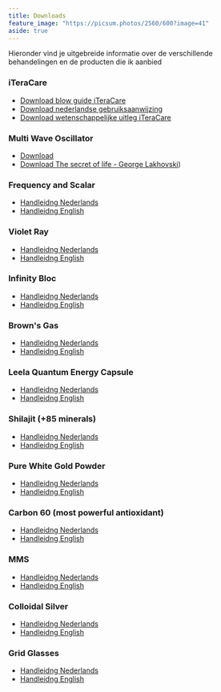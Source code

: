 ```yaml
---
title: Downloads
feature_image: "https://picsum.photos/2560/600?image=41"
aside: true
---
```


Hieronder vind je uitgebreide informatie over de verschillende behandelingen en de producten die ik aanbied

### iTeraCare
- [Download blow guide iTeraCare](/downloads/Blowing_Guide-IteraCare(BDO).pdf)
- [Download nederlandse gebruiksaanwijzing](/downloads/gebruiksaanwijzing_nederlands.pdf)
- [Download wetenschappelijke uitleg iTeraCare](/downloads/Scientific_Explanation_of_iTeraCare.pdf)

### Multi Wave Oscillator
- [Download](https://github.com/dokteranders/dokteranders.com/releases/download/docs/the_lakhovsky_multiwave-oscillator_handbook.pdf)
- [Download The secret of life - George Lakhovski](/downloads/THE_SECRET_OF_LIFE_LAKHOVSKY.pdf))

### Frequency and Scalar 
- [Handleidng Nederlands](./handleiding-nl.pdf)
- [Handleidng English](./handleiding-en.pdf)

### Violet Ray
- [Handleidng Nederlands](./handleiding-nl.pdf)
- [Handleidng English](./handleiding-en.pdf)

### Infinity Bloc
- [Handleidng Nederlands](./handleiding-nl.pdf)
- [Handleidng English](./handleiding-en.pdf)

### Brown's Gas
- [Handleidng Nederlands](./handleiding-nl.pdf)
- [Handleidng English](./handleiding-en.pdf)

### Leela Quantum Energy Capsule
- [Handleidng Nederlands](./handleiding-nl.pdf)
- [Handleidng English](./handleiding-en.pdf)

### Shilajit (+85 minerals)
- [Handleidng Nederlands](./handleiding-nl.pdf)
- [Handleidng English](./handleiding-en.pdf)

### Pure White Gold Powder
- [Handleidng Nederlands](./handleiding-nl.pdf)
- [Handleidng English](./handleiding-en.pdf)

### Carbon 60 (most powerful antioxidant)
- [Handleidng Nederlands](./handleiding-nl.pdf)
- [Handleidng English](./handleiding-en.pdf)

### MMS
- [Handleidng Nederlands](./handleiding-nl.pdf)
- [Handleidng English](./handleiding-en.pdf)

### Colloidal Silver
- [Handleidng Nederlands](./handleiding-nl.pdf)
- [Handleidng English](./handleiding-en.pdf)

### Grid Glasses
- [Handleidng Nederlands](./handleiding-nl.pdf)
- [Handleidng English](./handleiding-en.pdf)















